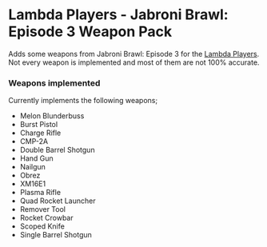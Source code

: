 # Lambda Players - Jabroni Brawl: Episode 3 Weapon Pack
Adds some weapons from Jabroni Brawl: Episode 3 for the [Lambda Players](https://github.com/IcyStarFrost/Lambda-Players/).<br>
Not every weapon is implemented and most of them are not 100% accurate.

### Weapons implemented
Currently implements the following weapons;
- Melon Blunderbuss
- Burst Pistol
- Charge Rifle
- CMP-2A
- Double Barrel Shotgun
- Hand Gun
- Nailgun
- Obrez
- XM16E1
- Plasma Rifle
- Quad Rocket Launcher
- Remover Tool
- Rocket Crowbar
- Scoped Knife
- Single Barrel Shotgun
